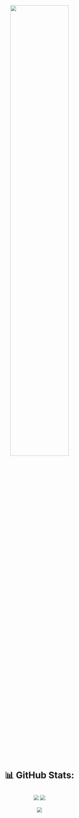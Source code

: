 <div align="center">
<img src="https://rishavanand.github.io/static/images/greetings.gif" align="center" style="width: 60%" />
<br>

<!--
# 💻 Tech Stack:



<div>
  <img src="https://github.com/devicons/devicon/blob/master/icons/anaconda/anaconda-original-wordmark.svg" title="Anaconda"
  <img src="https://github.com/devicons/devicon/blob/master/icons/anaconda/anaconda-original-wordmark.svg" title="Android Studio"  width="40" height="40"/>&nbsp;
  <img src="https://github.com/devicons/devicon/blob/master/icons/bash/bash-original.svg" title="Bash"  width="40" height="40"/>&nbsp;
  <img src="https://github.com/devicons/devicon/blob/master/icons/bootstrap/bootstrap-original.svg" title="Bootstrap"  width="40" height="40"/>&nbsp;
  <img src="https://github.com/devicons/devicon/blob/master/icons/canva/canva-original.svg" title="Canva"  width="40" height="40"/>&nbsp;
  <img src="https://github.com/devicons/devicon/blob/master/icons/css3/css3-plain-wordmark.svg"  title="CSS3" alt="CSS" width="40" height="40"/>&nbsp;
  <img src="https://github.com/devicons/devicon/blob/master/icons/django/django-plain.svg" title="Django"  width="40" height="40"/>&nbsp;
  <img src="https://github.com/devicons/devicon/blob/master/icons/docker/docker-original.svg" title="Docker"  width="40" height="40"/>&nbsp;
  <img src="https://github.com/devicons/devicon/blob/master/icons/figma/figma-original.svg" title="Figma"  width="40" height="40"/>&nbsp;
  <img src="https://github.com/devicons/devicon/blob/master/icons/flask/flask-original.svg" title="Flask"  width="40" height="40"/>&nbsp;
  <img src="https://github.com/devicons/devicon/blob/master/icons/git/git-original-wordmark.svg" title="Git" **alt="Git" width="40" height="40"/>
  <img src="https://github.com/devicons/devicon/blob/master/icons/heroku/heroku-original.svg" title="Heroku"  width="40" height="40"/>&nbsp;
  <img src="https://github.com/devicons/devicon/blob/master/icons/html5/html5-original.svg" title="HTML5" alt="HTML" width="40" height="40"/>&nbsp;
  <img src="https://github.com/devicons/devicon/blob/master/icons/intellij/intellij-original.svg" title="Intellij"  width="40" height="40"/>&nbsp;
  <img src="https://github.com/devicons/devicon/blob/master/icons/java/java-original-wordmark.svg" title="Java" alt="Java" width="40" height="40"/>&nbsp;
  <img src="https://github.com/devicons/devicon/blob/master/icons/javascript/javascript-original.svg" title="JavaScript" alt="JavaScript" width="40" height="40"/>&nbsp;
  <img src="https://github.com/devicons/devicon/blob/master/icons/jupyter/jupyter-original-wordmark.svg" title="Jupyter"  width="40" height="40"/>&nbsp;
  <img src="https://github.com/devicons/devicon/blob/master/icons/linux/linux-original.svg" title="Linux"  width="40" height="40"/>&nbsp;
  <img src="https://github.com/devicons/devicon/blob/master/icons/matlab/matlab-original.svg" title="Matlab"  width="40" height="40"/>&nbsp;
  <img src="https://github.com/devicons/devicon/blob/master/icons/mysql/mysql-original-wordmark.svg" title="MySQL"  alt="MySQL" width="40" height="40"/>&nbsp;
  <img src="https://github.com/devicons/devicon/blob/master/icons/nginx/nginx-original.svg" title="Nginx"  width="40" height="40"/>&nbsp;
  <img src="https://github.com/devicons/devicon/blob/master/icons/npm/npm-original-wordmark.svg" title="Npm"  width="40" height="40"/>&nbsp;
  <img src="https://github.com/devicons/devicon/blob/master/icons/numpy/numpy-original.svg" title="Numpy"  width="40" height="40"/>&nbsp;
  <img src="https://github.com/devicons/devicon/blob/master/icons/opencv/opencv-original.svg" title="OpenCv"  width="40" height="40"/>&nbsp;
  <img src="https://github.com/devicons/devicon/blob/master/icons/pandas/pandas-original.svg" title="Pandas"  width="40" height="40"/>&nbsp;
  <img src="https://github.com/devicons/devicon/blob/master/icons/postgresql/postgresql-original.svg" title="Postgresql"  width="40" height="40"/>&nbsp;
  <img src="https://github.com/devicons/devicon/blob/master/icons/pycharm/pycharm-original.svg" title="Pycharm"  width="40" height="40"/>&nbsp;
  <img src="https://github.com/devicons/devicon/blob/master/icons/pytest/pytest-original.svg" title="Pytest"  width="40" height="40"/>&nbsp;
  <img src="https://github.com/devicons/devicon/blob/master/icons/python/python-original.svg" title="Python"  width="40" height="40"/>&nbsp;
 <img src="https://github.com/devicons/devicon/blob/master/icons/react/react-original-wordmark.svg" title="React" alt="React" width="40" height="40"/>&nbsp;
  <img src="https://github.com/devicons/devicon/blob/master/icons/spring/spring-original-wordmark.svg" title="Spring" alt="Spring" width="40" height="40"/>&nbsp;
  <img src="https://github.com/devicons/devicon/blob/master/icons/sqlalchemy/sqlalchemy-original.svg" title="Sqlalchemy"  width="40" height="40"/>&nbsp;
  <img src="https://github.com/devicons/devicon/blob/master/icons/sqlite/sqlite-original.svg" title="Sqlite"  width="40" height="40"/>&nbsp;
  <img src="https://github.com/devicons/devicon/blob/master/icons/ubuntu/ubuntu-plain.svg" title="Ubuntu"  width="40" height="40"/>&nbsp;
  <img src="https://github.com/devicons/devicon/blob/master/icons/vscode/vscode-original.svg" title="Vscode"  width="40" height="40"/>&nbsp;
</div>
-->

  
# 📊 GitHub Stats:
![](http://github-profile-summary-cards.vercel.app/api/cards/stats?username=DelfinaQuinteros&theme=dracula)
![](http://github-profile-summary-cards.vercel.app/api/cards/most-commit-language?username=DelfinaQuinteros&theme=dracula)
---

[![](https://visitcount.itsvg.in/api?id=DelfinaQuinteros&label=Profile%20Views&icon=8&pretty=true)](https://visitcount.itsvg.in)

</div> 
